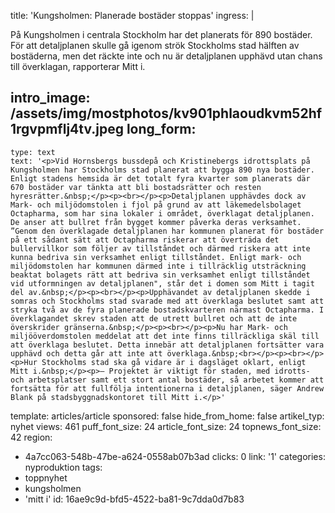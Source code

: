 title: 'Kungsholmen: Planerade bostäder stoppas'
ingress: |
  <p>På Kungsholmen i centrala Stockholm har det planerats för 890 bostäder. För att detaljplanen skulle gå igenom strök Stockholms stad hälften av bostäderna, men det räckte inte och nu är detaljplanen upphävd utan chans till överklagan, rapporterar Mitt i.
  </p>
  
intro_image: /assets/img/mostphotos/kv901phlaoudkvm52hf1rgvpmflj4tv.jpeg
long_form:
  -
    type: text
    text: '<p>Vid Hornsbergs bussdepå och Kristinebergs idrottsplats på Kungsholmen har Stockholms stad planerat att bygga 890 nya bostäder. Enligt stadens hemsida är det totalt fyra kvarter som planerats där 670 bostäder var tänkta att bli bostadsrätter och resten hyresrätter.&nbsp;</p><p><br></p><p>Detaljplanen upphävdes dock av Mark- och miljödomstolen i fjol på grund av att läkemedelsbolaget Octapharma, som har sina lokaler i området, överklagat detaljplanen. De anser att bullret från bygget kommer påverka deras verksamhet. ”Genom den överklagade detaljplanen har kommunen planerat för bostäder på ett sådant sätt att Octapharma riskerar att överträda det bullervillkor som följer av tillståndet och därmed riskera att inte kunna bedriva sin verksamhet enligt tillståndet. Enligt mark- och miljödomstolen har kommunen därmed inte i tillräcklig utsträckning beaktat bolagets rätt att bedriva sin verksamhet enligt tillståndet vid utformningen av detaljplanen", står det i domen som Mitt i tagit del av.&nbsp;</p><p><br></p><p>Upphävandet av detaljplanen skedde i somras och Stockholms stad svarade med att överklaga beslutet samt att stryka två av de fyra planerade bostadskvarteren närmast Octapharma. I överklagandet skrev staden att de utrett bullret och att de inte överskrider gränserna.&nbsp;</p><p><br></p><p>Nu har Mark- och miljööverdomstolen meddelat att det inte finns tillräckliga skäl till att överklaga beslutet. Detta innebär att detaljplanen fortsätter vara upphävd och detta går att inte att överklaga.&nbsp;<br></p><p><br></p><p>Hur Stockholms stad ska gå vidare är i dagsläget oklart, enligt Mitt i.&nbsp;</p><p>– Projektet är viktigt för staden, med idrotts- och arbetsplatser samt ett stort antal bostäder, så arbetet kommer att fortsätta för att fullfölja intentionerna i detaljplanen, säger Andrew Blank på stadsbyggnadskontoret till Mitt i.</p>'
template: articles/article
sponsored: false
hide_from_home: false
artikel_typ: nyhet
views: 461
puff_font_size: 24
article_font_size: 24
topnews_font_size: 42
region:
  - 4a7cc063-548b-47be-a624-0558ab07b3ad
clicks: 0
link: '1'
categories: nyproduktion
tags:
  - toppnyhet
  - kungsholmen
  - 'mitt i'
id: 16ae9c9d-bfd5-4522-ba81-9c7dda0d7b83
